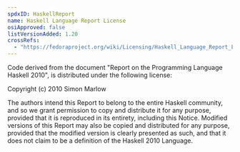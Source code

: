 ```yaml
---
spdxID: HaskellReport
name: Haskell Language Report License
osiApproved: false
listVersionAdded: 1.20
crossRefs: 
  - "https://fedoraproject.org/wiki/Licensing/Haskell_Language_Report_License"
---
```


Code derived from the document "Report on the Programming Language Haskell 2010", is distributed under the following license:

Copyright (c) 2010 Simon Marlow

The authors intend this Report to belong to the entire Haskell community, and so we grant permission to copy and distribute it for any purpose, provided that it is reproduced in its entirety, including this Notice. Modified versions of this Report may also be copied and distributed for any purpose, provided that the modified version is clearly presented as such, and that it does not claim to be a definition of the Haskell 2010 Language.
